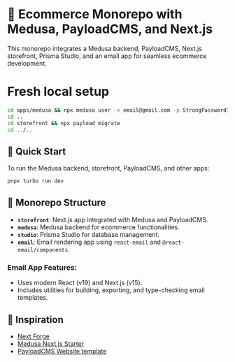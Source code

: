 # 🛒 Ecommerce Monorepo with Medusa, PayloadCMS, and Next.js

This monorepo integrates a Medusa backend, PayloadCMS, Next.js storefront, Prisma Studio, and an email app for seamless ecommerce development.

# Fresh local setup

```bash
cd apps/medusa && npx medusa user -e email@gmail.com -p StrongPassword123
cd ..
cd storefront && npx payload migrate
cd ../..
```

## 🚀 Quick Start

To run the Medusa backend, storefront, PayloadCMS, and other apps:

```bash
pnpx turbo run dev
```

## 📂 Monorepo Structure

- **`storefront`**: Next.js app integrated with Medusa and PayloadCMS.
- **`medusa`**: Medusa backend for ecommerce functionalities.
- **`studio`**: Prisma Studio for database management.
- **`email`**: Email rendering app using `react-email` and `@react-email/components`.

### Email App Features:

- Uses modern React (v19) and Next.js (v15).
- Includes utilities for building, exporting, and type-checking email templates.

## 🌟 Inspiration

- [Next Forge](https://github.com/vercel/next-forge)
- [Medusa Next.js Starter](https://github.com/medusajs/nextjs-starter-medusa.git)
- [PayloadCMS Website template](https://github.com/payloadcms/payload/tree/main/templates/website)
